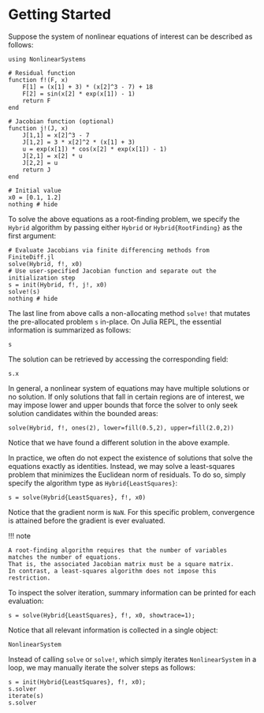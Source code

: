 # Getting Started

Suppose the system of nonlinear equations of interest can be described as follows:

```@example getting-started
using NonlinearSystems

# Residual function
function f!(F, x)
    F[1] = (x[1] + 3) * (x[2]^3 - 7) + 18
    F[2] = sin(x[2] * exp(x[1]) - 1)
    return F
end

# Jacobian function (optional)
function j!(J, x)
    J[1,1] = x[2]^3 - 7
    J[1,2] = 3 * x[2]^2 * (x[1] + 3)
    u = exp(x[1]) * cos(x[2] * exp(x[1]) - 1)
    J[2,1] = x[2] * u
    J[2,2] = u
    return J
end

# Initial value
x0 = [0.1, 1.2]
nothing # hide
```

To solve the above equations as a root-finding problem,
we specify the `Hybrid` algorithm by passing either
`Hybrid` or `Hybrid{RootFinding}` as the first argument:

```@example getting-started
# Evaluate Jacobians via finite differencing methods from FiniteDiff.jl
solve(Hybrid, f!, x0)
# Use user-specified Jacobian function and separate out the initialization step
s = init(Hybrid, f!, j!, x0)
solve!(s)
nothing # hide
```

The last line from above calls a non-allocating method `solve!`
that mutates the pre-allocated problem `s` in-place.
On Julia REPL, the essential information is summarized as follows:

```@repl getting-started
s
```

The solution can be retrieved by accessing the corresponding field:

```@repl getting-started
s.x
```

In general, a nonlinear system of equations may have multiple solutions or no solution.
If only solutions that fall in certain regions are of interest,
we may impose lower and upper bounds that force the solver to
only seek solution candidates within the bounded areas:

```@repl getting-started
solve(Hybrid, f!, ones(2), lower=fill(0.5,2), upper=fill(2.0,2))
```

Notice that we have found a different solution in the above example.

In practice, we often do not expect the existence of solutions
that solve the equations exactly as identities.
Instead, we may solve a least-squares problem
that minimizes the Euclidean norm of residuals.
To do so, simply specify the algorithm type as `Hybrid{LeastSquares}`:

```@repl getting-started
s = solve(Hybrid{LeastSquares}, f!, x0)
```

Notice that the gradient norm is `NaN`.
For this specific problem, convergence is attained
before the gradient is ever evaluated.

!!! note

    A root-finding algorithm requires that the number of variables
    matches the number of equations.
    That is, the associated Jacobian matrix must be a square matrix.
    In contrast, a least-squares algorithm does not impose this restriction.

To inspect the solver iteration, summary information can be printed for each evaluation:

```@repl getting-started
s = solve(Hybrid{LeastSquares}, f!, x0, showtrace=1);
```

Notice that all relevant information is collected in a single object:

```@docs
NonlinearSystem
```

Instead of calling `solve` or `solve!`,
which simply iterates `NonlinearSystem` in a loop,
we may manually iterate the solver steps as follows:

```@repl getting-started
s = init(Hybrid{LeastSquares}, f!, x0);
s.solver
iterate(s)
s.solver
```
